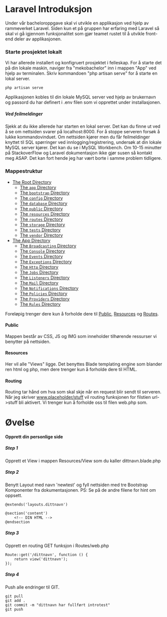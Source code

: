 # Laravel Introduksjon

Under vår bacheloroppgave skal vi utvikle en applikasjon ved hjelp av rammeverket Laravel. Siden kun et på gruppen har erfaring med Laravel så skal vi gå igjennom funksjonalitet som gjør teamet rustet til å utvikle front-end deler av applikasjonen. 

### Starte prosjektet lokalt
Vi har allerede installert og konfigruert prosjektet i felleskap. For å starte det på din lokale maskin,
naviger fra "mekobachelor" inn i mappen "App" ved hjelp av terminalen. 
Skriv kommandoen "php artisan serve" for å starte en lokal server. 
```
php artisan serve
```
Applikasjonen kobles til din lokale MySQL server ved hjelp av brukernavn og passord du har definert 
i .env filen som vi opprettet under installasjonen. 

##### Ved feilmeldinger
Sjekk at du ikke allerede har starten en lokal server. Det kan du finne ut ved
 å se om nettsiden svarer på localhost:8000. For å stoppe serveren forsøk å
  lukke kommandovinduet. Om nettsiden kjører men du får feilmeldinger knyttet
   til SQL spørringer ved innlogging/registrering, undersøk at din lokale MySQL server kjører. Det kan du se
    i MySQL Workbench.  Om 10-15 minutter på StackoverFlow og Laravel dokumentasjon ikke gjør susen så kontakt meg ASAP.
     Det kan fort hende jeg har vært borte i samme problem tidligere. 


### Mappestruktur
<ul>

<li><a target="_blank" href="https://laravel.com/docs/5.7/structure#the-root-directory">The Root Directory</a>
<ul>
<li><a target="_blank" href="https://laravel.com/docs/5.7/structure#the-root-app-directory">The <code class=" language-php">app</code> Directory</a></li>
<li><a target="_blank" href="https://laravel.com/docs/5.7/structure#the-bootstrap-directory">The <code class=" language-php">bootstrap</code> Directory</a></li>
<li><a target="_blank" href="https://laravel.com/docs/5.7/structure#the-config-directory">The <code class=" language-php">config</code> Directory</a></li>
<li><a target="_blank" href="https://laravel.com/docs/5.7/structure#the-database-directory">The <code class=" language-php">database</code> Directory</a></li>
<li><a target="_blank" href="https://laravel.com/docs/5.7/structure#the-public-directory">The <code class=" language-php"><span class="token keyword">public</span></code> Directory</a></li>
<li><a target="_blank" href="https://laravel.com/docs/5.7/structure#the-resources-directory">The <code class=" language-php">resources</code> Directory</a></li>
<li><a target="_blank" href="https://laravel.com/docs/5.7/structure#the-routes-directory">The <code class=" language-php">routes</code> Directory</a></li>
<li><a target="_blank" href="https://laravel.com/docs/5.7/structure#the-storage-directory">The <code class=" language-php">storage</code> Directory</a></li>
<li><a target="_blank" href="https://laravel.com/docs/5.7/structure#the-tests-directory">The <code class=" language-php">tests</code> Directory</a></li>
<li><a target="_blank" href="https://laravel.com/docs/5.7/structure#the-vendor-directory">The <code class=" language-php">vendor</code> Directory</a></li>
</ul></li>
<li><a target="_blank" href="https://laravel.com/docs/5.7/structure#the-app-directory">The App Directory</a>
<ul>
<li><a target="_blank" href="https://laravel.com/docs/5.7/structure#the-broadcasting-directory">The <code class=" language-php">Broadcasting</code> Directory</a></li>
<li><a target="_blank" href="https://laravel.com/docs/5.7/structure#the-console-directory">The <code class=" language-php">Console</code> Directory</a></li>
<li><a target="_blank" href="https://laravel.com/docs/5.7/structure#the-events-directory">The <code class=" language-php">Events</code> Directory</a></li>
<li><a target="_blank" href="https://laravel.com/docs/5.7/structure#the-exceptions-directory">The <code class=" language-php">Exceptions</code> Directory</a></li>
<li><a target="_blank" href="https://laravel.com/docs/5.7/structure#the-http-directory">The <code class=" language-php">Http</code> Directory</a></li>
<li><a target="_blank" href="https://laravel.com/docs/5.7/structure#the-jobs-directory">The <code class=" language-php">Jobs</code> Directory</a></li>
<li><a target="_blank" href="https://laravel.com/docs/5.7/structure#the-listeners-directory">The <code class=" language-php">Listeners</code> Directory</a></li>
<li><a target="_blank" href="https://laravel.com/docs/5.7/structure#the-mail-directory">The <code class=" language-php">Mail</code> Directory</a></li>
<li><a target="_blank" href="https://laravel.com/docs/5.7/structure#the-notifications-directory">The <code class=" language-php">Notifications</code> Directory</a></li>
<li><a target="_blank" href="https://laravel.com/docs/5.7/structure#the-policies-directory">The <code class=" language-php">Policies</code> Directory</a></li>
<li><a target="_blank" href="https://laravel.com/docs/5.7/structure#the-providers-directory">The <code class=" language-php">Providers</code> Directory</a></li>
<li><a target="_blank" href="https://laravel.com/docs/5.7/structure#the-rules-directory">The <code class=" language-php">Rules</code> Directory</a></li>
</ul></li>
</ul>

Foreløpig trenger dere kun å forholde dere til <a target="_blank" href="https://laravel.com/docs/5.7/structure#the-public-directory">Public</a>, <a target="_blank" href="https://laravel.com/docs/5.7/structure#the-resources-directory">Resources</a>
 og <a target="_blank" href="https://laravel.com/docs/5.7/structure#the-routes-directory">Routes</a>.
 
#### Public
Mappen består av CSS, JS og IMG som inneholder tilhørende ressurser vi benytter på nettsiden. 

#### Resources
Her vil alle "Views" ligge. Det benyttes Blade templating engine som blander ren html og php, men dere trenger kun å forholde dere til HTML. 

#### Routing
Routing tar hånd om hva som skal skje når en request blir sendt til serveren. Når jeg skriver www.placeholder/stuff vil routing funksjonen for filstien url->stuff bli aktivert. Vi trenger kun å forholde oss til filen web.php som. 

# Øvelse
#### Opprett din personlige side

##### Step 1
Opprett et View i mappen Resources/View som du kaller dittnavn.blade.php

##### Step 2
Benytt Layout med navn 'newtest' og fyll nettsiden med tre Bootstrap Komponenter fra dokumentasjonen. PS: Se på de andre filene for hint om oppsett.

```
@extends('layouts.dittnavn')

@section('content')
    <!-- DIN HTML -->
@endsection
```



##### Step 3
Opprett en routing GET funksjon i Routes/web.php

```
Route::get('/dittnavn', function () {
    return view('dittnavn');
});
```


##### Step 4
Push alle endringer til GIT. 

```
git pull
git add .
git commit -m "dittnavn har fullført introtest"
git push
```




 
